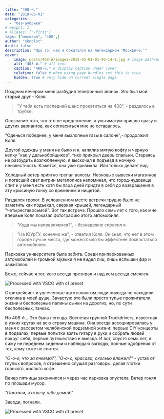 ```yaml
---
title: "408-й."
date: "2018-05-01"
categories: 
  - "без-рубрики"
# weight: 1
# aliases: ["/first"]
tags: ["москвич", "408",]
author: "skndlst"
draft: false
description: "Про то, как я покатался на легендарном 'Москвиче.'"
cover:
    image: posts/408-й/images/2018-05-01-01-40-14-1.jpg # image path/url
    alt: "408-й." # alt text
    caption: "408-й." # display caption under cover
    relative: false # when using page bundles set this to true
    hidden: true # only hide on current single page
---
```


Поздним вечером меня разбудил телефонный звонок. Это был мой старый друг - Коля.

> "У тебя есть последний шанс прокатиться на 408", - раздалось в трубке.

Осознание того, что это не предложение, а ультиматум пришло сразу и других вариантов, как согласиться мне не оставалось.

"Оденься победнее, у меня выхлопные газы в салоне",- продолжил Коля.

Другой одежды у меня не было и я, напялив мятую кофту и черную кепку "как у дальнобойщиков", тихо прикрыл дверь спальни. Стараясь не разбудить возлюбленную, я выскочил в подъезд в ночную неизвестность. Кажется, она уже привыкла. Или только делает вид.

Холодный ветер приятно трепал волосы. Неоновые вывески магазинов и погасший свет витрин мегаполиса напоминал, что город-чудовище спит и у меня есть хотя бы пара дней придти в себя до возвращения в эту крысиную гонку со временем и нищетой.

Раздался грохот. В условленном месте встречи трудно было не заметить как подъехал, сверкая крышей, легендарный "четыреставосьмой". Вот так встреча. Прошло семь лет с того, как мне впервые Коля показал фотографию этого автомобиля.

> "Куда мы направляемся?", - безнадежно спросил я.

> "На ЮУрГУ, конечно же", - ответил Коля. Он знал, что нет в этом городе лучше места, где можно было бы эффектнее похвастаться автомобилем.

Парковка университета была забита. Среди припаркованных автомобилей и громкой музыки я не видел лиц, лишь вспышки фар и зажигалок.

Боже, сейчас я тот, кого всегда презирал и над кем всегда смеялся.

![Processed with VSCO with c1 preset](images/2018-05-01-01-40-14-1.jpg)

Стритрейсинг и увлеченные автотюнингом люди никогда не находили отклика в моей душе. Зачастую это были просто тупые прожигатели жизни и бесполезные папины сынки на дорогих, но, по сути бесполезных, тачках.

Но 408-й... Это была легенда. Воспетая группой Truckdrivers, известная в узких кругах на всю страну машина. Она всегда ассоциировалась у меня с рассветом челябинской подземной жизни: первые DIY-концерты в подвалах, первые попытки взять гитару в руки и собрать людей вокруг себя, первые путешествия и выезда. И вот, спустя семь лет, я сижу не переднем сидении и наблюдаю взгляды, полные одобрения от тех, кому тоже не спится.

*"О-о-о, что за пневма?", "О-о-о, красава, сколько вложил?"* - устав от глупых вопросов, я отрешенно слушал разговоры, делая глотки горького, кислого кофе.

Вечер пятницы закончился и через час парковка опустела. Ветер гонял по площади мусор.

*"Поехали, я отвезу тебя домой."*

Заводи, погнали.

![Processed with VSCO with c1 preset](images/2018-05-01-01-39-53-1.jpg)

